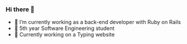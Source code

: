 ### Hi there 👋

- 🔭 I’m currently working as a back-end developer with Ruby on Rails
- 📕 5th year Software Engineering student
- 🌱 Currently working on a Typing website
